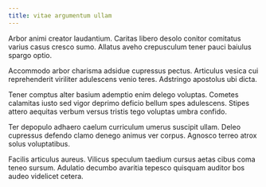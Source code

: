 ```yaml
---
title: vitae argumentum ullam
---
```


Arbor animi creator laudantium. Caritas libero desolo conitor comitatus varius casus cresco sumo. Allatus aveho crepusculum tener pauci baiulus spargo optio.

Accommodo arbor charisma adsidue cupressus pectus. Articulus vesica cui reprehenderit viriliter adulescens venio teres. Adstringo apostolus ubi dicta.

Tener comptus alter basium ademptio enim delego voluptas. Cometes calamitas iusto sed vigor deprimo deficio bellum spes adulescens. Stipes attero aequitas verbum versus tristis tego voluptas umbra confido.

Ter depopulo adhaero caelum curriculum umerus suscipit ullam. Deleo cupressus defendo clamo denego animus ver corpus. Agnosco terreo atrox solus voluptatibus.

Facilis articulus aureus. Vilicus speculum taedium cursus aetas cibus coma teneo sursum. Adulatio decumbo avaritia tepesco quisquam auditor bos audeo videlicet cetera.